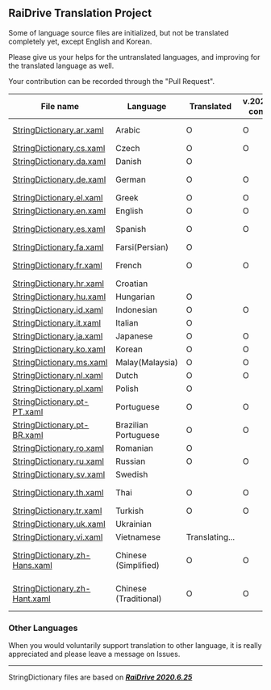 ## RaiDrive Translation Project

Some of language source files are initialized, but not be translated completely yet, except English and Korean.

Please give us your helps for the untranslated languages, and improving for the translated language as well.

Your contribution can be recorded through the "Pull Request".

File name | Language | Translated | v.2020.2.2 confirm | v.2020.6.25 confirm | Contributors |
----------|----------|------------|---------|--------|-----------|
[StringDictionary.ar.xaml](https://github.com/RaiDrive/Translation/blob/master/StringDictionary.ar.xaml) | Arabic | O | O |  | [Mugahedb](https://github.com/Mugahedb), [Abu3safeer](https://github.com/Abu3safeer) |
[StringDictionary.cs.xaml](https://github.com/RaiDrive/Translation/blob/master/StringDictionary.cs.xaml) | Czech | O | O | O | [kazihorka](https://github.com/kazihorka) |
[StringDictionary.da.xaml](https://github.com/RaiDrive/Translation/blob/master/StringDictionary.da.xaml) | Danish | O | | | [michal78](https://github.com/michal78) |
[StringDictionary.de.xaml](https://github.com/RaiDrive/Translation/blob/master/StringDictionary.de.xaml) | German | O | O | O | [Kasukoi](https://github.com/Kasukoi), [LordDamionDevil](https://github.com/LordDamionDevil) |
[StringDictionary.el.xaml](https://github.com/RaiDrive/Translation/blob/master/StringDictionary.el.xaml) | Greek | O | O | O | [SQLtattoo](https://github.com/SQLtattoo) |
[StringDictionary.en.xaml](https://github.com/RaiDrive/Translation/blob/master/StringDictionary.en.xaml) | English | O | O | O | [RaiDrive](https://www.raidrive.com) |
[StringDictionary.es.xaml](https://github.com/RaiDrive/Translation/blob/master/StringDictionary.es.xaml) | Spanish | O | O |  | [GrandMasterX3](https://github.com/GrandMasterX3), [juangacovas](https://github.com/juangacovas) |
[StringDictionary.fa.xaml](https://github.com/RaiDrive/Translation/blob/master/StringDictionary.fa.xaml) | Farsi(Persian) | O | | | [Highdeger](https://github.com/Highdeger) |
[StringDictionary.fr.xaml](https://github.com/RaiDrive/Translation/blob/master/StringDictionary.fr.xaml) | French | O | O |  | [jeromeFa](https://github.com/jeromeFa), [DoryanR](https://github.com/DoryanR) |
[StringDictionary.hr.xaml](https://github.com/RaiDrive/Translation/blob/master/StringDictionary.hr.xaml) | Croatian |  |  | |  |
[StringDictionary.hu.xaml](https://github.com/RaiDrive/Translation/blob/master/StringDictionary.hu.xaml) | Hungarian | O |  |  | [lostprophet](https://github.com/lostprophet) |
[StringDictionary.id.xaml](https://github.com/RaiDrive/Translation/blob/master/StringDictionary.id.xaml) | Indonesian | O | O | O | [alif72](https://github.com/alif72) |
[StringDictionary.it.xaml](https://github.com/RaiDrive/Translation/blob/master/StringDictionary.it.xaml) | Italian | O | | | [gabrig11](https://github.com/gabrig11) |
[StringDictionary.ja.xaml](https://github.com/RaiDrive/Translation/blob/master/StringDictionary.ja.xaml) | Japanese | O | O |  | [wizard872](https://github.com/wizard872), [yuk7](https://github.com/yuk7) |
[StringDictionary.ko.xaml](https://github.com/RaiDrive/Translation/blob/master/StringDictionary.ko.xaml) | Korean | O | O | O | [RaiDrive](https://www.raidrive.com) |
[StringDictionary.ms.xaml](https://github.com/RaiDrive/Translation/blob/master/StringDictionary.ms.xaml) | Malay(Malaysia) | O | O | O | [MOLOKAL](https://github.com/molokal) |
[StringDictionary.nl.xaml](https://github.com/RaiDrive/Translation/blob/master/StringDictionary.nl.xaml) | Dutch | O | O | O | [RemboIII](https://github.com/RemboIII) |
[StringDictionary.pl.xaml](https://github.com/RaiDrive/Translation/blob/master/StringDictionary.pl.xaml) | Polish | O |  |  | [adrianwnuk](https://github.com/adrianwnuk) |
[StringDictionary.pt-PT.xaml](https://github.com/RaiDrive/Translation/blob/master/StringDictionary.pt-PT.xaml) | Portuguese | O | O |  | [Wolf-Wind](https://github.com/Wolf-Wind) |
[StringDictionary.pt-BR.xaml](https://github.com/RaiDrive/Translation/blob/master/StringDictionary.pt-BR.xaml) | Brazilian Portuguese | O | O |  | [fidodone](https://github.com/fidodone) |
[StringDictionary.ro.xaml](https://github.com/RaiDrive/Translation/blob/master/StringDictionary.ro.xaml) | Romanian | O | | | [foxhnd](https://github.com/foxhnd) |
[StringDictionary.ru.xaml](https://github.com/RaiDrive/Translation/blob/master/StringDictionary.ru.xaml) | Russian | O | O |  | [kostefun](https://github.com/kostefun) |
[StringDictionary.sv.xaml](https://github.com/RaiDrive/Translation/blob/master/StringDictionary.sv.xaml) | Swedish |  |  |  | [RaiDrive](https://www.raidrive.com) |
[StringDictionary.th.xaml](https://github.com/RaiDrive/Translation/blob/master/StringDictionary.th.xaml) | Thai | O | O |  | [yutthaphon](https://github.com/yutthaphon), [naruepanart](https://github.com/naruepanart) |
[StringDictionary.tr.xaml](https://github.com/RaiDrive/Translation/blob/master/StringDictionary.tr.xaml) | Turkish | O | O |  | [ilkmon](https://github.com/ilkmon) |
[StringDictionary.uk.xaml](https://github.com/RaiDrive/Translation/blob/master/StringDictionary.uk.xaml) | Ukrainian |  | | | 
[StringDictionary.vi.xaml](https://github.com/RaiDrive/Translation/blob/master/StringDictionary.vi.xaml) | Vietnamese | Translating... | | | [holao09](https://github.com/holao09) |
[StringDictionary.zh-Hans.xaml](https://github.com/RaiDrive/Translation/blob/master/StringDictionary.zh-Hans.xaml) | Chinese (Simplified) | O | O | O | [whwlsfb](https://github.com/whwlsfb), [SadPencil](https://github.com/SadPencil), [dustofsoul](https://github.com/dustofsoul) |
[StringDictionary.zh-Hant.xaml](https://github.com/RaiDrive/Translation/blob/master/StringDictionary.zh-Hant.xaml) | Chinese (Traditional) | O | O | O | [Hulen](https://github.com/Hulen), [SadPencil](https://github.com/SadPencil), [kix99aug](https://github.com/kix99aug) |

### Other Languages 
When you would voluntarily support translation to other language, it is really appreciated and please leave a message on Issues. 

---
StringDictionary files are based on _[**RaiDrive 2020.6.25**](https://www.raidrive.com/download/)_
